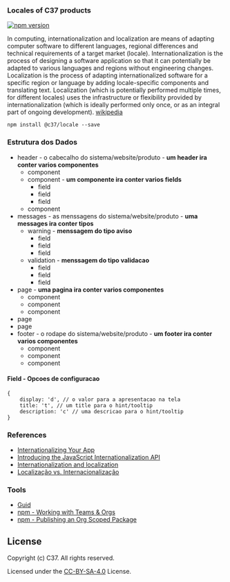 ### Locales of C37 products

[![npm version](https://badge.fury.io/js/%40c37%2Flocale.svg)](https://badge.fury.io/js/%40c37%2Flocale)

In computing, internationalization and localization are means of adapting computer software to different languages, regional differences and technical requirements of a target market (locale). Internationalization is the process of designing a software application so that it can potentially be adapted to various languages and regions without engineering changes. Localization is the process of adapting internationalized software for a specific region or language by adding locale-specific components and translating text. Localization (which is potentially performed multiple times, for different locales) uses the infrastructure or flexibility provided by internationalization (which is ideally performed only once, or as an integral part of ongoing development). [wikipedia](https://en.wikipedia.org/wiki/Internationalization_and_localization)

`npm install @c37/locale --save`

### Estrutura dos Dados
- header - o cabecalho do sistema/website/produto - **um header ira conter varios componentes**
    - component
    - component - **um componente ira conter varios fields**
        - field
        - field
        - field
    - component
- messages - as menssagens do sistema/website/produto - **uma messages ira conter tipos**
    - warning - **menssagem do tipo aviso**
        - field
        - field
        - field
    - validation - **menssagem do tipo validacao**
        - field
        - field
        - field
- page - **uma pagina ira conter varios componentes**
    - component
    - component
    - component
- page
- page
- footer - o rodape do sistema/website/produto - **um footer ira conter varios componentes**
    - component
    - component
    - component

#### Field - Opcoes de configuracao
```
{
    display: 'd', // o valor para a apresentacao na tela
    title: 't', // um title para o hint/tooltip
    description: 'c' // uma descricao para o hint/tooltip
}
```

### References
- [Internationalizing Your App](https://developer.chrome.com/webstore/i18n)
- [Introducing the JavaScript Internationalization API](https://hacks.mozilla.org/2014/12/introducing-the-javascript-internationalization-api/)
- [Internationalization and localization](https://en.wikipedia.org/wiki/Internationalization_and_localization)
- [Localização vs. Internacionalização](https://www.w3.org/International/questions/qa-i18n)

### Tools
- [Guid](https://guid-dcyuu0shhmrn.runkit.sh/)
- [npm - Working with Teams & Orgs](https://docs.npmjs.com/misc/orgs)
- [npm - Publishing an Org Scoped Package](https://www.npmjs.com/docs/orgs/publishing-an-org-scoped-package.html)

## License
Copyright (c) C37. All rights reserved.

Licensed under the [CC-BY-SA-4.0](LICENSE.txt) License.